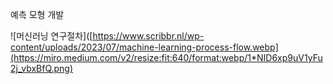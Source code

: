 예측 모형 개발

![머신러닝 연구절차]([https://www.scribbr.nl/wp-content/uploads/2023/07/machine-learning-process-flow.webp](https://miro.medium.com/v2/resize:fit:640/format:webp/1*NID6xp9uV1yFu2j_vbxBfQ.png)
